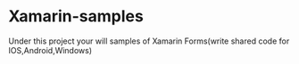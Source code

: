 # Xamarin-samples

Under this project your will samples of Xamarin Forms(write shared code for IOS,Android,Windows)

